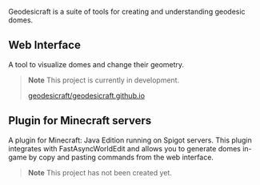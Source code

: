 Geodesicraft is a suite of tools for creating and understanding geodesic domes.

## Web Interface
A tool to visualize domes and change their geometry.

> **Note**
> This project is currently in development.
>
> [geodesicraft/geodesicraft.github.io](https://github.com/geodesicraft/geodesicraft.github.io)

## Plugin for Minecraft servers
A plugin for Minecraft: Java Edition running on Spigot servers. This plugin integrates with FastAsyncWorldEdit and allows you to generate domes in-game by copy and pasting commands from the web interface.
> **Note**
> This project has not been created yet.
